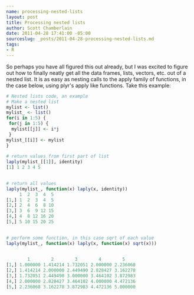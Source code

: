 ```yaml
---
name: processing-nested-lists
layout: post
title: Processing nested lists
author: Scott Chamberlain
date: 2011-04-28 17:41:00 -05:00
sourceslug: _posts/2011-04-28-processing-nested-lists.md
tags:
- R
---
```


So perhaps you have all figured this out already, but I was excited to figure out how to finally neatly get all the data frames, lists, vectors, etc. out of a nested list. It is as easy as nesting calls to the apply family of functions, in the case below, using plyr's apply like functions. Take this example:

```r
# Nested lists code, an example
# Make a nested list
mylist <- list()
mylist_ <- list()
for(i in 1:5) {
 for(j in 1:5) {
  mylist[[j]] <- i*j
 }
mylist_[[i]] <- mylist
}
 
# return values from first part of list
laply(mylist_[[1]], identity)
[1] 1 2 3 4 5

 
# return all values
laply(mylist_, function(x) laply(x, identity))
     1  2  3  4  5
[1,] 1  2  3  4  5
[2,] 2  4  6  8 10
[3,] 3  6  9 12 15
[4,] 4  8 12 16 20
[5,] 5 10 15 20 25

 
# perform some function, in this case sqrt of each value
laply(mylist_, function(x) laply(x, function(x) sqrt(x)))

  
        1        2        3        4        5
[1,] 1.000000 1.414214 1.732051 2.000000 2.236068
[2,] 1.414214 2.000000 2.449490 2.828427 3.162278
[3,] 1.732051 2.449490 3.000000 3.464102 3.872983
[4,] 2.000000 2.828427 3.464102 4.000000 4.472136
[5,] 2.236068 3.162278 3.872983 4.472136 5.000000
```
